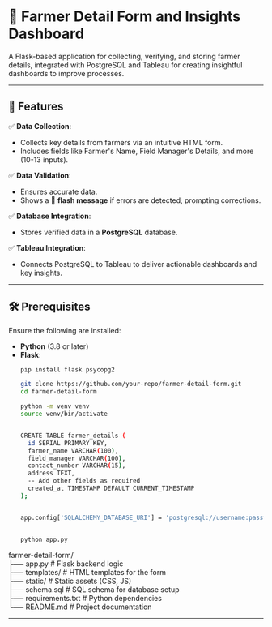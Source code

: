 # 🌾 Farmer Detail Form and Insights Dashboard  

A Flask-based application for collecting, verifying, and storing farmer details, integrated with PostgreSQL and Tableau for creating insightful dashboards to improve processes.  

---

## 🚀 Features  
✅ **Data Collection**:  
   - Collects key details from farmers via an intuitive HTML form.  
   - Includes fields like Farmer's Name, Field Manager's Details, and more (10-13 inputs).  

✅ **Data Validation**:  
   - Ensures accurate data.  
   - Shows a 🔔 **flash message** if errors are detected, prompting corrections.  

✅ **Database Integration**:  
   - Stores verified data in a **PostgreSQL** database.  

✅ **Tableau Integration**:  
   - Connects PostgreSQL to Tableau to deliver actionable dashboards and key insights.  

---

## 🛠️ Prerequisites  
Ensure the following are installed:  
- **Python** (3.8 or later)  
- **Flask**:  
  ```bash  
  pip install flask psycopg2

  git clone https://github.com/your-repo/farmer-detail-form.git  
  cd farmer-detail-form
  
  python -m venv venv  
  source venv/bin/activate


  CREATE TABLE farmer_details (  
    id SERIAL PRIMARY KEY,  
    farmer_name VARCHAR(100),  
    field_manager VARCHAR(100),  
    contact_number VARCHAR(15),  
    address TEXT,  
    -- Add other fields as required  
    created_at TIMESTAMP DEFAULT CURRENT_TIMESTAMP  
  );


  app.config['SQLALCHEMY_DATABASE_URI'] = 'postgresql://username:password@localhost/farmer_data'


  python app.py  


farmer-detail-form/  
├── app.py              # Flask backend logic  
├── templates/          # HTML templates for the form  
├── static/             # Static assets (CSS, JS)  
├── schema.sql          # SQL schema for database setup  
├── requirements.txt    # Python dependencies  
└── README.md           # Project documentation  




---


